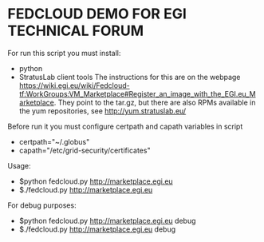 FEDCLOUD DEMO FOR EGI TECHNICAL FORUM
======================================

For run this script you must install:
- python
- StratusLab client tools 
The instructions for this are on the webpage https://wiki.egi.eu/wiki/Fedcloud-tf:WorkGroups:VM_Marketplace#Register_an_image_with_the_EGI.eu_Marketplace. 
They point to the tar.gz, but there are also RPMs available in the yum repositories, see http://yum.stratuslab.eu/

Before run it you must configure certpath and capath variables in script
 - certpath="~/.globus"
 - capath="/etc/grid-security/certificates"

Usage:
 - $python fedcloud.py http://marketplace.egi.eu
 - $./fedcloud.py http://marketplace.egi.eu 

For debug purposes:
 - $python fedcloud.py http://marketplace.egi.eu debug
 - $./fedcloud.py http://marketplace.egi.eu debug
